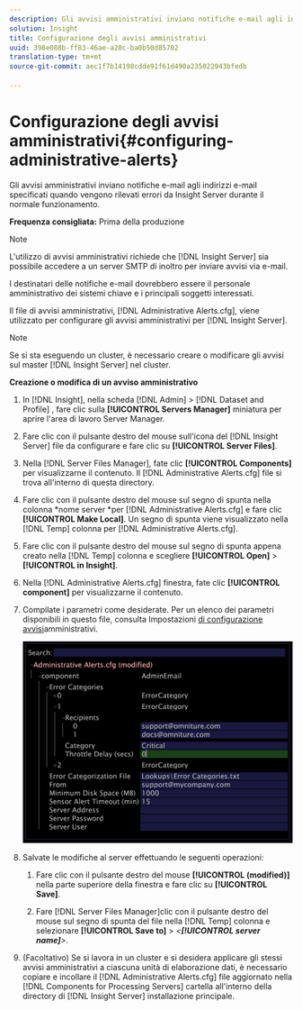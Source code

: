 ```yaml
---
description: Gli avvisi amministrativi inviano notifiche e-mail agli indirizzi e-mail specificati quando vengono rilevati errori da Insight Server durante il normale funzionamento.
solution: Insight
title: Configurazione degli avvisi amministrativi
uuid: 398e088b-ff83-46ae-a20c-ba0b50d85702
translation-type: tm+mt
source-git-commit: aec1f7b14198cdde91f61d490a235022943bfedb

---
```



# Configurazione degli avvisi amministrativi{#configuring-administrative-alerts}

Gli avvisi amministrativi inviano notifiche e-mail agli indirizzi e-mail specificati quando vengono rilevati errori da Insight Server durante il normale funzionamento.

**Frequenza consigliata:** Prima della produzione

>[!NOTE]
>
>L&#39;utilizzo di avvisi amministrativi richiede che [!DNL Insight Server] sia possibile accedere a un server SMTP di inoltro per inviare avvisi via e-mail.

I destinatari delle notifiche e-mail dovrebbero essere il personale amministrativo dei sistemi chiave e i principali soggetti interessati.

Il file di avvisi amministrativi, [!DNL Administrative Alerts.cfg], viene utilizzato per configurare gli avvisi amministrativi per [!DNL Insight Server].

>[!NOTE]
>
>Se si sta eseguendo un cluster, è necessario creare o modificare gli avvisi sul master [!DNL Insight Server] nel cluster.

**Creazione o modifica di un avviso amministrativo**

1. In [!DNL Insight], nella scheda [!DNL Admin] > [!DNL Dataset and Profile] , fare clic sulla **[!UICONTROL Servers Manager]** miniatura per aprire l&#39;area di lavoro Server Manager.
1. Fare clic con il pulsante destro del mouse sull&#39;icona del [!DNL Insight Server] file da configurare e fare clic su **[!UICONTROL Server Files]**.
1. Nella [!DNL Server Files Manager], fate clic **[!UICONTROL Components]** per visualizzarne il contenuto. Il [!DNL Administrative Alerts.cfg] file si trova all&#39;interno di questa directory.
1. Fare clic con il pulsante destro del mouse sul segno di spunta nella colonna *nome server *per [!DNL Administrative Alerts.cfg] e fare clic **[!UICONTROL Make Local]**. Un segno di spunta viene visualizzato nella [!DNL Temp] colonna per [!DNL Administrative Alerts.cfg].
1. Fare clic con il pulsante destro del mouse sul segno di spunta appena creato nella [!DNL Temp] colonna e scegliere **[!UICONTROL Open]** > **[!UICONTROL in Insight]**.
1. Nella [!DNL Administrative Alerts.cfg] finestra, fate clic **[!UICONTROL component]** per visualizzarne il contenuto.
1. Compilate i parametri come desiderate. Per un elenco dei parametri disponibili in questo file, consulta Impostazioni [di configurazione avvisi](../../../home/c-inst-svr/c-cfg-stgs-ref/c-admin-alts-cfg-stgs.md#concept-14c3c3ed797f47c5900ec04cae2fc491)amministrativi.

   ![Informazioni sul passaggio](assets/cfg_adminalerts_examplevalues.png)

1. Salvate le modifiche al server effettuando le seguenti operazioni:

   1. Fare clic con il pulsante destro del mouse **[!UICONTROL (modified)]** nella parte superiore della finestra e fare clic su **[!UICONTROL Save]**.

   1. Fare [!DNL Server Files Manager]clic con il pulsante destro del mouse sul segno di spunta del file nella [!DNL Temp] colonna e selezionare **[!UICONTROL Save to]** > *&lt;**[!UICONTROL server name]**>*.

1. (Facoltativo) Se si lavora in un cluster e si desidera applicare gli stessi avvisi amministrativi a ciascuna unità di elaborazione dati, è necessario copiare e incollare il [!DNL Administrative Alerts.cfg] file aggiornato nella [!DNL Components for Processing Servers] cartella all&#39;interno della directory di [!DNL Insight Server] installazione principale.
